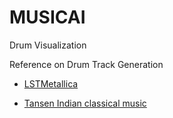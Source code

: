 # MUSICAI
Drum Visualization 



Reference on Drum Track Generation


* [LSTMetallica](https://keunwoochoi.wordpress.com/2016/02/23/lstmetallica/)

* [Tansen Indian classical music](https://github.com/DebarghaG/Tansen) 
